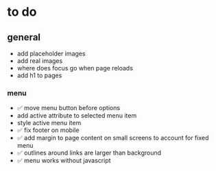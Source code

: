 # to do

## general
- add placeholder images
- add real images
- where does focus go when page reloads
- add h1 to pages

### menu
- ✅ move menu button before options
- add active attribute to selected menu item
- style active menu item
- ✅ fix footer on mobile
- ✅ add margin to page content on small screens to account for fixed menu
- ✅ outlines around links are larger than background
- ✅ menu works without javascript
